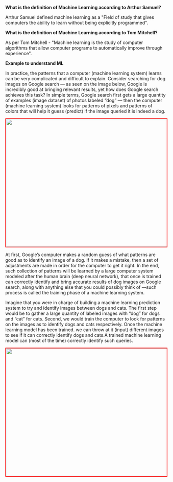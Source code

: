  **What is the definition of Machine Learning according to Arthur Samuel?**

Arthur Samuel defined machine learning as a "Field of study that gives computers the ability to learn without being explicitly programmed".


**What is the definition of Machine Learning according to Tom Mitchell?**

As per Tom Mitchell - "Machine learning is the study of computer algorithms that allow computer programs to automatically improve through experience". 

**Example to understand ML**

In practice, the patterns that a computer (machine learning system) learns can be very complicated and difficult to explain. Consider searching for dog images on Google search — as seen on the image below, Google is incredibly good at bringing relevant results, yet how does Google search achieves this task? In simple terms, Google search first gets a large quantity of examples (image dataset) of photos labeled “dog” — then the computer (machine learning system) looks for patterns of pixels and patterns of colors that will help it guess (predict) if the image queried it is indeed a dog.

<img style="border: 2px solid red" src="https://miro.medium.com/max/1632/1*uDt13eg4fDVVV2ZI6XOQOQ.png"  width="600" height="400" border="10" />

At first, Google’s computer makes a random guess of what patterns are good as to identify an image of a dog. If it makes a mistake, then a set of adjustments are made in order for the computer to get it right. In the end, such collection of patterns will be learned by a large computer system modeled after the human brain (deep neural network), that once is trained can correctly identify and bring accurate results of dog images on Google search, along with anything else that you could possibly think of —such process is called the training phase of a machine learning system.

Imagine that you were in charge of building a machine learning prediction system to try and identify images between dogs and cats. The first step would be to gather a large quantity of labeled images with “dog” for dogs and “cat” for cats. Second, we would train the computer to look for patterns on the images as to identify dogs and cats respectively.
Once the machine learning model has been trained. we can throw at it (input) different images to see if it can correctly identify dogs and cats.A trained machine learning model can (most of the time) correctly identify such queries.

<img style="border: 2px solid red" src="https://miro.medium.com/max/822/0*CvvYdZZ_rOH-XkcX.gif"  width="600" height="400" border="10" />
